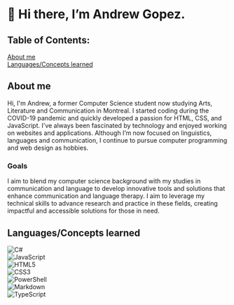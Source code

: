 # 👋 Hi there, I’m Andrew Gopez.

## Table of Contents:
[About me](https://github.com/andrewgopez/andrewgopez?tab=readme-ov-file#about-me)
<br>
[Languages/Concepts learned](https://github.com/andrewgopez/andrewgopez?tab=readme-ov-file#languagesconcepts-learned)

## About me
Hi, I'm Andrew, a former Computer Science student now studying Arts, Literature and Communication in Montreal. I started coding during the COVID-19 pandemic and quickly developed a passion for HTML, CSS, and JavaScript. I've always been fascinated by technology and enjoyed working on websites and applications. Although I’m now focused on linguistics, languages and communication, I continue to pursue computer programming and web design as hobbies.

### Goals
I aim to blend my computer science background with my studies in communication and language to develop innovative tools and solutions that enhance communication and language therapy. I aim to leverage my technical skills to advance research and practice in these fields, creating impactful and accessible solutions for those in need.

## Languages/Concepts learned
![C#](https://img.shields.io/badge/c%23-%23239120.svg?style=for-the-badge&logo=csharp&logoColor=white)
<br>
![JavaScript](https://img.shields.io/badge/javascript-%23323330.svg?style=for-the-badge&logo=javascript&logoColor=%23F7DF1E)
<br>
![HTML5](https://img.shields.io/badge/html5-%23E34F26.svg?style=for-the-badge&logo=html5&logoColor=white)
<br>
![CSS3](https://img.shields.io/badge/css3-%231572B6.svg?style=for-the-badge&logo=css3&logoColor=white)
<br>
![PowerShell](https://img.shields.io/badge/PowerShell-%235391FE.svg?style=for-the-badge&logo=powershell&logoColor=white)
<br>
![Markdown](https://img.shields.io/badge/Markdown-000000?style=for-the-badge&logo=markdown&logoColor=white)
<br>
![TypeScript](https://img.shields.io/badge/typescript-%23007ACC.svg?style=for-the-badge&logo=typescript&logoColor=white)
